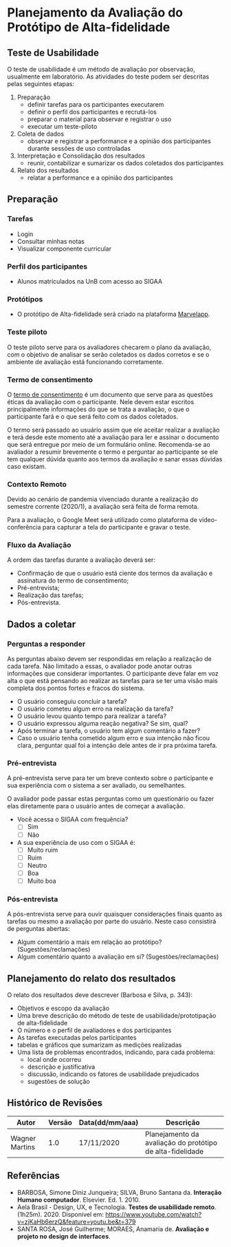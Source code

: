 # Planejamento da Avaliação do Protótipo de Alta-fidelidade

## Teste de Usabilidade

O teste de usabilidade é um método de avaliação por observação, usualmente em laboratório.
As atividades do teste podem ser descritas pelas seguintes etapas:

1. Preparação
    - definir tarefas para os participantes executarem
    - definir o perfil dos participantes e recrutá-los
    - preparar o material para observar e registrar o uso
    - executar um teste-piloto
2. Coleta de dados
    - observar e registrar a performance e a opinião dos participantes durante sessões de uso controladas
3. Interpretação e Consolidação dos resultados
    - reunir, contabilizar e sumarizar os dados coletados dos participantes
4. Relato dos resultados
    - relatar a performance e a opinião dos participantes

## Preparação

### Tarefas

- Login
- Consultar minhas notas
- Visualizar componente curricular

### Perfil dos participantes

- Alunos matriculados na UnB com acesso ao SIGAA

### Protótipos

- O protótipo de Alta-fidelidade será criado na plataforma [Marvelapp](https://marvelapp.com).

### Teste piloto

O teste piloto serve para os avaliadores checarem o plano da avaliação, com o objetivo de analisar se serão coletados os dados corretos e se o ambiente de avaliação está funcionando corretamente.

### Termo de consentimento

O [termo de consentimento](./Termo_prototipo_af.md) é um documento que serve para as questões éticas da avaliação com o participante. Nele devem estar escritos principalmente informações do que se trata a avaliação, o que o participante fará e o que será feito com os dados coletados.

O termo será passado ao usuário assim que ele aceitar realizar a avaliação e terá desde este momento até a avaliação para ler e assinar o documento que será entregue por meio de um formulário online. Recomenda-se ao avaliador a resumir brevemente o termo e perguntar ao participante se ele tem qualquer dúvida quanto aos termos da avaliação e sanar essas dúvidas caso existam.

### Contexto Remoto

Devido ao cenário de pandemia vivenciado durante a realização do semestre corrente (2020/1), a avaliação será feita de forma remota.

Para a avaliação, o Google Meet será utilizado como plataforma de vídeo-conferência para capturar a tela do participante e gravar o teste.

### Fluxo da Avaliação

A ordem das tarefas durante a avaliação deverá ser:

- Confirmação de que o usuário está ciente dos termos da avaliação e assinatura do termo de consentimento;
- Pré-entrevista;
- Realização das tarefas;
- Pós-entrevista.

## Dados a coletar

### Perguntas a responder

As perguntas abaixo devem ser respondidas em relação a realização de cada tarefa. Não limitado a essas, o avaliador pode anotar outras informações que considerar importantes. O participante deve falar em voz alta o que está pensando ao realizar as tarefas para se ter uma visão mais completa dos pontos fortes e fracos do sistema.

- O usuário conseguiu concluir a tarefa?
- O usuário cometeu algum erro na realização da tarefa?
- O usuário levou quanto tempo para realizar a tarefa?
- O usuário expressou alguma reação negativa? Se sim, qual?
- Após terminar a tarefa, o usuário tem algum comentário a fazer?
- Caso o usuário tenha cometido algum erro e sua intenção não ficou clara, perguntar qual foi a intenção dele antes de ir pra próxima tarefa.

### Pré-entrevista

A pré-entrevista serve para ter um breve contexto sobre o participante e sua experiência com o sistema a ser avaliado, ou semelhantes.

O avaliador pode passar estas perguntas como um questionário ou fazer elas diretamente para o usuário antes de começar a avaliação.

- Você acessa o SIGAA com frequência?
    - [ ] Sim
    - [ ] Não

- A sua experiência de uso com o SIGAA é:
    - [ ] Muito ruim
    - [ ] Ruim
    - [ ] Neutro
    - [ ] Boa
    - [ ] Muito boa

### Pós-entrevista

A pós-entrevista serve para ouvir quaisquer considerações finais quanto as tarefas ou mesmo a avaliação por parte do usuário. Neste caso consistirá de perguntas abertas:

- Algum comentário a mais em relação ao protótipo? (Sugestões/reclamações)
- Algum comentário quanto a avaliação em si? (Sugestões/reclamações)

## Planejamento do relato dos resultados

O relato dos resultados deve descrever (Barbosa e Silva, p. 343):

- Objetivos e escopo da avaliação
- Uma breve descrição do método de teste de usabilidade/prototipação de alta-fidelidade
- O número e o perfil de avaliadores e dos participantes
- As tarefas executadas pelos participantes
- tabelas e gráficos que sumarizam as medições realizadas
- Uma lista de problemas encontrados, indicando, para cada problema:
    - local onde ocorreu
    - descrição e justificativa
    - discussão, indicando os fatores de usabilidade prejudicados
    - sugestões de solução

## Histórico de Revisões

|Autor|Versão|Data(dd/mm/aaa)|Descrição
|-|-|-|-
|Wagner Martins| 1.0 | 17/11/2020 | Planejamento da avaliação do protótipo de alta-fidelidade

## Referências

* BARBOSA, Simone Diniz Junqueira; SILVA, Bruno Santana da. **Interação Humano computador**. Elsevier. Ed. 1. 2010.
* Aela Brasil - Design, UX, e Tecnologia. **Testes de usabilidade remoto**. (1h25m). 2020. Disponível em: <https://www.youtube.com/watch?v=zjKaHb6erzQ&feature=youtu.be&t=379>
* SANTA ROSA, José Guilherme; MORAES, Anamaria de. **Avaliação e projeto no design de interfaces**.
